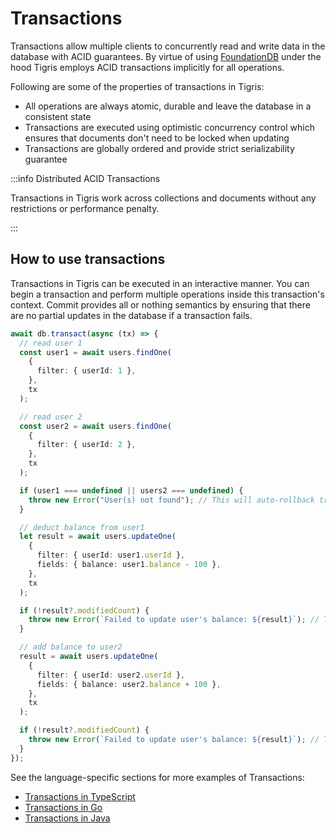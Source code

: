 # Transactions

Transactions allow multiple clients to concurrently read and write data in
the database with ACID guarantees. By virtue of using
[FoundationDB](https://apple.github.io/foundationdb/transaction-processing.html)
under the hood Tigris employs ACID transactions implicitly for all
operations.

Following are some of the properties of transactions in Tigris:

- All operations are always atomic, durable and leave the database in a
  consistent state
- Transactions are executed using optimistic concurrency control which ensures
  that documents don't need to be locked when updating
- Transactions are globally ordered and provide strict serializability guarantee

:::info Distributed ACID Transactions

Transactions in Tigris work across collections and documents without any
restrictions or performance penalty.

:::

## How to use transactions

Transactions in Tigris can be executed in an interactive manner. You can
begin a transaction and perform multiple operations inside this
transaction's context. Commit provides all or nothing semantics by ensuring
that there are no partial updates in the database if a transaction fails.

```ts
await db.transact(async (tx) => {
  // read user 1
  const user1 = await users.findOne(
    {
      filter: { userId: 1 },
    },
    tx
  );

  // read user 2
  const user2 = await users.findOne(
    {
      filter: { userId: 2 },
    },
    tx
  );

  if (user1 === undefined || users2 === undefined) {
    throw new Error("User(s) not found"); // This will auto-rollback transaction
  }

  // deduct balance from user1
  let result = await users.updateOne(
    {
      filter: { userId: user1.userId },
      fields: { balance: user1.balance - 100 },
    },
    tx
  );

  if (!result?.modifiedCount) {
    throw new Error(`Failed to update user's balance: ${result}`); // This will auto-rollback transaction
  }

  // add balance to user2
  result = await users.updateOne(
    {
      filter: { userId: user2.userId },
      fields: { balance: user2.balance + 100 },
    },
    tx
  );

  if (!result?.modifiedCount) {
    throw new Error(`Failed to update user's balance: ${result}`); // This will auto-rollback transaction
  }
});
```

See the language-specific sections for more examples of Transactions:

- [Transactions in TypeScript](@site/docs/sdkstools/typescript/database/transactions.md)
- [Transactions in Go](@site/docs/sdkstools/golang/database/transactions.md)
- [Transactions in Java](@site/docs/sdkstools/java/database/transactions.mdx)
